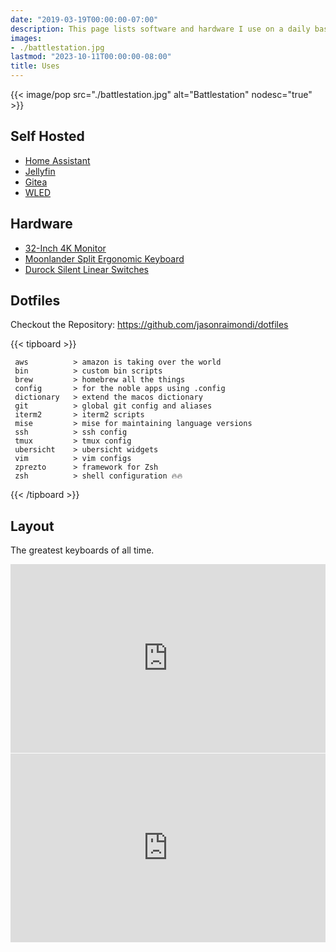 ```yaml
---
date: "2019-03-19T00:00:00-07:00"
description: This page lists software and hardware I use on a daily basis.
images: 
- ./battlestation.jpg
lastmod: "2023-10-11T00:00:00-08:00"
title: Uses
---
```


{{< image/pop src="./battlestation.jpg" alt="Battlestation" nodesc="true" >}}

## Self Hosted

* [Home Assistant](https://www.home-assistant.io/)
* [Jellyfin](https://jellyfin.media)
* [Gitea](https://gitea.io/en-us/)
* [WLED](https://kno.wled.ge/)

## Hardware

* [32-Inch 4K Monitor](#) 
* [Moonlander Split Ergonomic Keyboard](https://www.zsa.io/moonlander/)
* [Durock Silent Linear Switches](https://divinikey.com/products/durock-silent-linear-switches?variant=32070435209281)

## Dotfiles

Checkout the Repository: https://github.com/jasonraimondi/dotfiles

{{< tipboard >}}
```
 aws          > amazon is taking over the world
 bin          > custom bin scripts
 brew         > homebrew all the things
 config       > for the noble apps using .config
 dictionary   > extend the macos dictionary
 git          > global git config and aliases
 iterm2       > iterm2 scripts
 mise         > mise for maintaining language versions
 ssh          > ssh config
 tmux         > tmux config
 ubersicht    > ubersicht widgets
 vim          > vim configs
 zprezto      > framework for Zsh 
 zsh          > shell configuration 🔥🔥
```
{{< /tipboard >}}

## Layout

The greatest keyboards of all time. 

<div style="padding-top: 60%; position: relative;">
	<iframe src="https://configure.zsa.io/embed/moonlander/layouts/DwndN/latest/0" style="border: 0; height: 100%; left: 0; position: absolute; top: 0; width: 100%"></iframe>
</div>

<div style="padding-top: 60%; position: relative;">
	<iframe src="https://configure.zsa.io/embed/voyager/layouts/4qQw3/latest/0" style="border: 0; height: 100%; left: 0; position: absolute; top: 0; width: 100%"></iframe>
</div>

